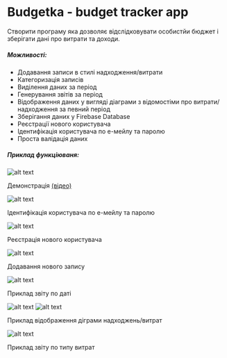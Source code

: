 # Budgetka - budget tracker app

Створити програму яка дозволяє відслідковувати особистйи бюджет і зберігати дані про витрати та доходи. 

##### Можливості:
- Додавання записи в стилі надходження/витрати
- Категоризація записів 
- Виділення даних за період
- Генерування звітів за період
- Відображення даних у вигляді діаграми з відомостіми про витрати/надходження за певний період
- Зберігання даних у Firebase Database
- Реєстрації нового користувача
- Ідентифікація користувача по е-мейлу та паролю
- Проста валідація даних

##### Приклад функціюваня:

![alt text](https://github.com/AndrewMalitchuk/Budgetka/blob/master/Readme/demo.gif?raw=true "Демонстрація")

Демонстрація [(відео)](https://github.com/AndrewMalitchuk/Budgetka/blob/master/Readme/demo.mp4 "Демонстрація")


![alt text](https://github.com/AndrewMalitchuk/Budgetka/blob/master/Readme/Screenshot_20180517-161200.png?raw=true "Ідентифікація користувача по е-мейлу та паролю")

Ідентифікація користувача по е-мейлу та паролю

![alt text](https://github.com/AndrewMalitchuk/Budgetka/blob/master/Readme/Screenshot_20180517-161311.png?raw=true "Реєстрація нового користувача")

Реєстрація нового користувача

![alt text](https://github.com/AndrewMalitchuk/Budgetka/blob/master/Readme/Screenshot_20180517-161921.png?raw=true "Додавання нового запису")

Додавання нового запису

![alt text](https://github.com/AndrewMalitchuk/Budgetka/blob/master/Readme/Screenshot_20180517-161934.png?raw=true "Приклад звіту по даті")

Приклад звіту по даті

![alt text](https://github.com/AndrewMalitchuk/Budgetka/blob/master/Readme/Screenshot_20180517-161946.png?raw=true "Приклад відображення діграми надходжень/витрат")
![alt text](https://github.com/AndrewMalitchuk/Budgetka/blob/master/Readme/Screenshot_20180517-161952.png "Приклад відображення діграми надходжень/витрат")

Приклад відображення діграми надходжень/витрат

![alt text](https://github.com/AndrewMalitchuk/Budgetka/blob/master/Readme/Screenshot_20180517-162016.png?raw=true "Приклад звіту по типу витрат")

Приклад звіту по типу витрат
